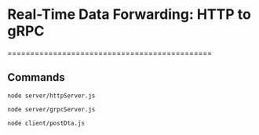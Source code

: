 # Real-Time Data Forwarding: HTTP to gRPC

=============================================
## Commands

```
node server/httpServer.js
```

```
node server/grpcServer.js
```

```
node client/postDta.js
```
